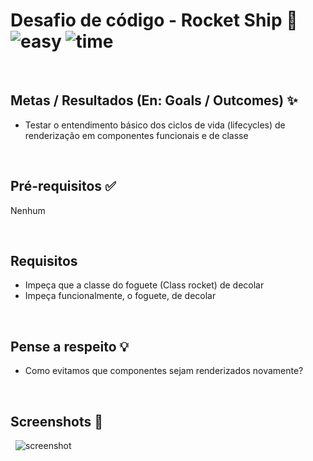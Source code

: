 # Desafio de código - Rocket Ship 🚀 &nbsp; ![easy](https://img.shields.io/badge/-Easy-brightgreen) ![time](https://img.shields.io/badge/%E2%8F%B0-10m-blue) 

&nbsp;
## Metas / Resultados (En: Goals / Outcomes) ✨
- Testar o entendimento básico dos ciclos de vida (lifecycles) de renderização em componentes funcionais e de classe

&nbsp;
## Pré-requisitos ✅
Nenhum

&nbsp;
## Requisitos
- Impeça que a classe do foguete (Class rocket) de decolar
- Impeça funcionalmente, o foguete, de decolar

&nbsp;
## Pense a respeito 💡
- Como evitamos que componentes sejam renderizados novamente?

&nbsp;
## Screenshots 🌄
&nbsp;
![screenshot](https://puu.sh/Fq16F/1ad6edff1b.png)
